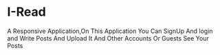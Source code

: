 # I-Read
A Responsive Application,On This Application You Can SignUp And login and Write Posts And Upload It And Other Accounts Or Guests See Your Posts
